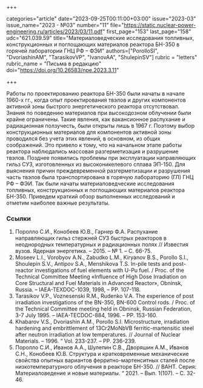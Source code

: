+++

categories="article"
date="2023-09-25T00:11:00+03:00"
issue="2023-03"
issue_name="2023 - №03"
number="11"
file="https://static.nuclear-power-engineering.ru/articles/2023/03/11.pdf"
first_page="153"
last_page="158"
udc="621.039.59"
title="Материаловедческие исследования топливных, конструкционных и поглощающих материалов реактора БН-350 в горячей лаборатории ГНЦ РФ – ФЭИ"
authors=["PorolloSI", "DvoriashinAM", "TarasikovVP", "IvanovAA", "ShulepinSV"]
rubric = "letters"
rubric_name = "Письма в редакцию"
doi="https://doi.org/10.26583/npe.2023.3.11"

+++

Работы по проектированию реактора БН-350 были начаты в начале 1960-х гг., когда опыт проектирования твэлов и других компонентов активной зоны быстрого энергетического реактора отсутствовал. Знания по поведению материалов при высокодозном облучении были крайне ограничены. Такие явления, как вакансионное распухание и радиационная ползучесть, были открыты лишь в 1967 г. Поэтому выбор конструкционных материалов для компонентов активной зоны проводился без учета этих явлений, в основном, из общих соображений. Это привело к тому, что на начальном этапе работы реактора наблюдались массовая разгерметизация и разрушение твэлов. Позднее появились проблемы при эксплуатации направляющих гильз СУЗ, изготовленных из высоконикелевого сплава ЭП-150. Для выяснения причин преждевременной разгерметизации и разрушения часть твэлов была транспортирована в горячую лабораторию (ГЛ) ГНЦ РФ – ФЭИ. Так были начаты материаловедческие исследования топливных, конструкционных и поглощающих материалов реактора БН-350. Приведем краткий обзор выполненных исследований и отметим наиболее важные результаты.

### Ссылки

1. Поролло С.И., Конобеев Ю.В., Гарнер Ф.А. Распухание направляющих гильз стержней СУЗ быстрых реакторов в неоднородных температурных и радиационных полях // Известия вузов. Ядерная энергетика. – 2015. – № 1. – С. 66-75.
2. Moseev L.I., Vorobyov A.N., Zabudko L.M., Kiryanov B.S., Porollo S.I., Shoulepin S.V., Antipov S.A., Menshikova T.S. In-pile tests and post-reactor investigations of fuel elements with U-Pu fuel. / Proc. of the Technical Committee Meeting «Influence of High Dose Irradiation on Core Structural and Fuel Materials in Advanced Reactor», Obninsk, Russia. – IAEA-TEXDOC-1039, 1998, – PP. 107-118.
3. Tarasikov V.P., Voznesenski R.M., Rudenko V.A. The experience of post irradiation investigations of the BN-350, BN-600 Control rods. / Proc. of the Technical Committee meeting held in Obninsk, Russian Federation, 3-7 July 1995. – IAEA-TECDOC-884, 1996. – РP. 153-160.
4. Khabarov V.S., Dvoriashin A.M., Porollo S.I. Microstructure, irradiation hardening and embrittlement of 13Cr2MoNbVB ferritic-martensitic steel after neutron irradiation at low temperatures. // Journal of Nuclear Materials. – 1996. “ Vol. 233-237. – PP. 236-239.
5. Поролло С.И., Иванов А.А., Шулепин С.В., Дворяшин А.М., Иванов С.Н., Конобеев Ю.В. Структура и кратковременные механические свойства опытных вариантов ферритно-мартенситных сталей после низкотемпературного облучения в реакторе БН-350. // ВАНТ. Серия: Материаловедение и новые материалы. “ 2021. – Вып. 1(107). – С. 32-46.